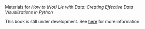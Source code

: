 Materials for *How to (Not) Lie with Data: Creating Effective Data Visualizations in Python*

This book is still under development. See [here](https://www.pymae.com/pyviz/) for more information.
